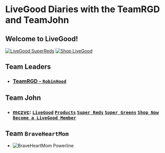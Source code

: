 # LiveGood Diaries with the TeamRGD and TeamJohn
## Welcome to LiveGood!
[![LiveGood SuperReds](https://github.com/mczvc-biomew/LiveGoodDiaries/assets/98096247/ef7cdf60-b2c9-49b9-ae3f-8192d00a8476)](https://www.LiveGoodSuperReds.com/braveheartmom01)
[![Shop LiveGood](https://github.com/mczvc-biomew/LiveGoodDiaries/assets/98096247/734ff2e8-7ac3-4ae2-9044-c2e04bee8600)](https://www.ShopLiveGood.com/braveheartmom01)

## Team Leaders
* ### [TeamRGD - `RobinHood`](https://www.livegoodtour.com/Robinhood01)
## Team John
* ### [mczvc](https://www.livegoodtour.com/meldhen01): [`LiveGood`](https://www.livegood.com/meldhen01) [`Products`](https://www.shoplivegood.com/meldhen01) [`Super Reds`](https://www.livegoodsuperreds.com/meldhen01) [`Super Greens`](https://www.livegoodsupergreens.com/meldhen01) [`Shop Now`](https://www.livegood.com/shop?enroller=meldhen01) [`Become a LiveGood Member`](https://www.livegood.com/membership?enroller=meldhen01)
## Team `BraveHeartMom`
- ![BraveHeartMom Powerline](https://github.com/mczvc-biomew/LiveGoodDiaries/assets/98096247/e3f70112-4c37-4d16-b680-f5741b4500a1)
